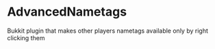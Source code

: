 # AdvancedNametags
Bukkit plugin that makes other players nametags available only by right clicking them
